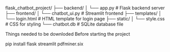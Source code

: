 flask_chatbot_project/
├── backend/
│   └── app.py            # Flask backend server
├── frontend/
│   └── chatbot_ui.py     # Streamlit frontend
├── templates/
│   └── login.html        # HTML template for login page
├── static/
│   └── style.css         # CSS for styling
└── chatbot.db            # SQLite database file

Things needed to be downloded Before starting the project

pip install flask streamlit pdfminer.six
